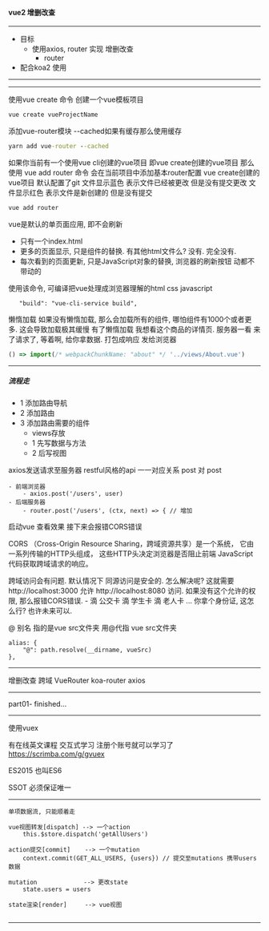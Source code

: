 #### vue2 增删改查

---

 - 目标
   - 使用axios, router 实现 增删改查
     - router
 - 配合koa2 使用

---
---

使用vue create 命令 创建一个vue模板项目
```cmd
vue create vueProjectName
```

添加vue-router模块 --cached如果有缓存那么使用缓存
```cmd
yarn add vue-router --cached
```

如果你当前有一个使用vue cli创建的vue项目 即vue create创建的vue项目
那么使用 vue add router 命令 会在当前项目中添加基本router配置
vue create创建的vue项目 默认配置了git
文件显示蓝色 表示文件已经被更改 但是没有提交更改
文件显示红色 表示文件是新创建的 但是没有提交
```cmd
vue add router
```

vue是默认的单页面应用, 即不会刷新
 - 只有一个index.html
 - 更多的页面显示, 只是组件的替换. 有其他html文件么? 没有. 完全没有.
 - 每次看到的页面更新, 只是JavaScript对象的替换, 浏览器的刷新按钮 动都不带动的

使用该命令, 可编译把vue处理成浏览器理解的html css javascript
```text
   "build": "vue-cli-service build",
```


懒惰加载
如果没有懒惰加载, 那么会加载所有的组件, 哪怕组件有1000个或者更多. 这会导致加载极其缓慢
有了懒惰加载 我想看这个商品的详情页. 服务器一看 来了请求了, 等着啊, 给你拿数据. 打包成响应 发给浏览器
```javascript
() => import(/* webpackChunkName: "about" */ '../views/About.vue')
```

---

##### 流程走

 - 1 添加路由导航
 - 2 添加路由
 - 3 添加路由需要的组件
   - views存放
   - 1 先写数据与方法
   - 2 后写视图

axios发送请求至服务器 restful风格的api
一一对应关系 post 对 post
    
    - 前端浏览器
        - axios.post('/users', user)
    - 后端服务器
        - router.post('/users', (ctx, next) => { // 增加

启动vue 查看效果
    接下来会报错CORS错误

CORS （Cross-Origin Resource Sharing，跨域资源共享）是一个系统，
它由一系列传输的HTTP头组成，
这些HTTP头决定浏览器是否阻止前端 JavaScript 代码获取跨域请求的响应。

跨域访问会有问题. 默认情况下 同源访问是安全的. 
怎么解决呢?
这就需要http://localhost:3000 允许 http://localhost:8080 访问.
    如果没有这个允许的权限, 那么报错CORS错误.
    - 滴 公交卡 滴 学生卡 滴 老人卡 ... 你拿个身份证, 这怎么行? 也许未来可以.

@ 别名 指的是vue src文件夹
用@代指 vue src文件夹
```text
alias: {
    "@": path.resolve(__dirname, vueSrc)
},
```



---

增删改查
跨域
VueRouter
koa-router
axios

---

part01- finished...

---

使用vuex

有在线英文课程 交互式学习 注册个账号就可以学习了
https://scrimba.com/g/gvuex

ES2015 也叫ES6

SSOT 必须保证唯一

---

```text
单项数据流, 只能顺着走

vue视图转发[dispatch] --> 一个action
    this.$store.dispatch('getAllUsers')
    
action提交[commit]    --> 一个mutation
    context.commit(GET_ALL_USERS, {users}) // 提交至mutations 携带users数据
    
mutation             --> 更改state
    state.users = users
    
state渲染[render]     --> vue视图
    

```

---
















